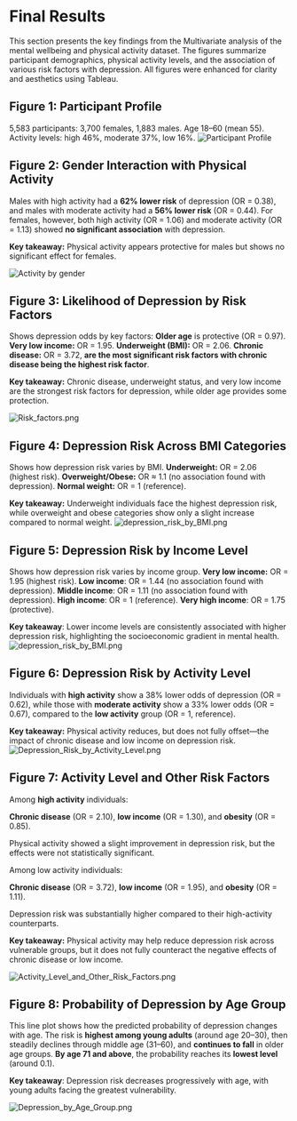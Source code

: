 # Final Results

This section presents the key findings from the Multivariate analysis of the mental wellbeing and physical activity dataset. The figures summarize participant demographics, physical activity levels, and the association of various risk factors with depression. All figures were enhanced for clarity and aesthetics using Tableau.

## Figure 1: Participant Profile
5,583 participants: 3,700 females, 1,883 males. Age 18–60 (mean 55). Activity levels: high 46%, moderate 37%, low 16%.
![Participant Profile](participant_profile.png)

## Figure 2: Gender Interaction with Physical Activity
Males with high activity had a **62% lower risk** of depression (OR = 0.38), and males with moderate activity had a **56% lower risk** (OR = 0.44). For females, however, both high activity (OR = 1.06) and moderate activity (OR = 1.13) showed **no significant association** with depression.  

**Key takeaway:** Physical activity appears protective for males but shows no significant effect for females.

![Activity by gender](gender_interaction_with_physical_activity.png)

## Figure 3: Likelihood of Depression by Risk Factors
Shows depression odds by key factors: **Older age** is protective (OR = 0.97). **Very low income:** OR = 1.95. **Underweight (BMI):** OR = 2.06. **Chronic disease:** OR = 3.72, **are the most significant risk factors with chronic disease being the highest risk factor**.

**Key takeaway:** Chronic disease, underweight status, and very low income are the strongest risk factors for depression, while older age provides some protection.

![Risk_factors.png](likely_hood_of_depresion_by_different_factors.png)

## Figure 4: Depression Risk Across BMI Categories
Shows how depression risk varies by BMI. **Underweight:** OR = 2.06 (highest risk). **Overweight/Obese:** OR ≈ 1.1 (no association found with depression). **Normal weight:** OR = 1 (reference).

**Key takeaway:** Underweight individuals face the highest depression risk, while overweight and obese categories show only a slight increase compared to normal weight.
![depression_risk_by_BMI.png](depression_risk_by_BMI_categories.png)

## Figure 5: Depression Risk by Income Level
Shows how depression risk varies by income group. **Very low income:** OR = 1.95 (highest risk). **Low income**: OR = 1.44 (no association found with depression). **Middle income**: OR = 1.11 (no association found with depression). **High income**: OR = 1 (reference). **Very high income**: OR = 1.75 (protective).

**Key takeaway**: Lower income levels are consistently associated with higher depression risk, highlighting the socioeconomic gradient in mental health.
![depression_risk_by_BMI.png](depression_risk_by_income_level.png)

## Figure 6: Depression Risk by Activity Level
Individuals with **high activity** show a 38% lower odds of depression (OR = 0.62), while those with **moderate activity** show a 33% lower odds (OR = 0.67), compared to the **low activity** group (OR = 1, reference).

**Key takeaway:** Physical activity reduces, but does not fully offset—the impact of chronic disease and low income on depression risk.
![Depression_Risk_by_Activity_Level.png](activity_level_vs_depression.png)

## Figure 7: Activity Level and Other Risk Factors

Among **high activity** individuals:

**Chronic disease** (OR = 2.10), **low income** (OR = 1.30), and **obesity** (OR = 0.85).

Physical activity showed a slight improvement in depression risk, but the effects were not statistically significant.

Among low activity individuals:

**Chronic disease** (OR = 3.72), **low income** (OR = 1.95), and **obesity** (OR = 1.11).

Depression risk was substantially higher compared to their high-activity counterparts.


**Key takeaway:** Physical activity may help reduce depression risk across vulnerable groups, but it does not fully counteract the negative effects of chronic disease or low income.

![Activity_Level_and_Other_Risk_Factors.png](activity_level_by_risk_group.png)

## Figure 8: Probability of Depression by Age Group
This line plot shows how the predicted probability of depression changes with age. The risk is **highest among young adults** (around age 20–30), then steadily declines through middle age (31–60), and **continues to fall** in older age groups. **By age 71 and above**, the probability reaches its **lowest level** (around 0.1).

**Key takeaway**: Depression risk decreases progressively with age, with young adults facing the greatest vulnerability.

![Depression_by_Age_Group.png](depression_odds_by_age.png)




